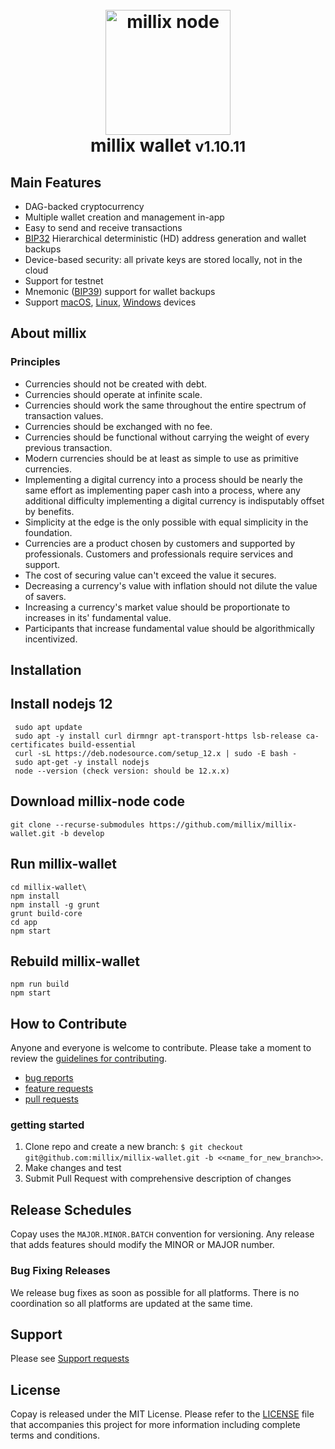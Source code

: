 <h1 align="center">
  <br>
  <a href="#"><img src="https://github.com/millix/millix-wallet/blob/master/app/icon.png?raw=true" alt="millix node" width="200"></a>
  <br>
  millix wallet <small>v1.10.11</small>
  <br>
</h1>

## Main Features

- DAG-backed cryptocurrency
- Multiple wallet creation and management in-app
- Easy to send and receive transactions
- [BIP32](https://github.com/bitcoin/bips/blob/master/bip-0032.mediawiki) Hierarchical deterministic (HD) address generation and wallet backups
- Device-based security: all private keys are stored locally, not in the cloud
- Support for testnet
- Mnemonic ([BIP39](https://github.com/bitcoin/bips/blob/master/bip-0039.mediawiki)) support for wallet backups
- Support [macOS](?#), [Linux](?#), [Windows](?#) devices

## About millix

### Principles

- Currencies should not be created with debt.
- Currencies should operate at infinite scale.
- Currencies should work the same throughout the entire spectrum of transaction values.
- Currencies should be exchanged with no fee. 
- Currencies should be functional without carrying the weight of every previous transaction.
- Modern currencies should be at least as simple to use as primitive currencies.
- Implementing a digital currency into a process should be nearly the same effort as implementing paper cash into a process, where any additional difficulty implementing a digital currency is indisputably offset by benefits. 
- Simplicity at the edge is the only possible with equal simplicity in the foundation.
- Currencies are a product chosen by customers and supported by professionals. Customers and professionals require services and support.
- The cost of securing value can't exceed the value it secures.
- Decreasing a currency's value with inflation should not dilute the value of savers.
- Increasing a currency's market value should be proportionate to increases in its' fundamental value.
- Participants that increase fundamental value should be algorithmically incentivized. 


## Installation


## Install nodejs 12
```
 sudo apt update
 sudo apt -y install curl dirmngr apt-transport-https lsb-release ca-certificates build-essential
 curl -sL https://deb.nodesource.com/setup_12.x | sudo -E bash -
 sudo apt-get -y install nodejs
 node --version (check version: should be 12.x.x)
 ```
 
## Download millix-node code
```
git clone --recurse-submodules https://github.com/millix/millix-wallet.git -b develop
````

## Run millix-wallet
```
cd millix-wallet\
npm install
npm install -g grunt
grunt build-core
cd app
npm start
```

## Rebuild millix-wallet
```
npm run build
npm start
```

## How to Contribute

Anyone and everyone is welcome to contribute. Please take a moment to review the [guidelines for contributing](CONTRIBUTING.md).

- [bug reports](CONTRIBUTING.md#bugs)
- [feature requests](CONTRIBUTING.md#features)
- [pull requests](CONTRIBUTING.md#pull-requests)

### getting started 

1. Clone repo and create a new branch: `$ git checkout git@github.com:millix/millix-wallet.git -b <<name_for_new_branch>>`.
2. Make changes and test
3. Submit Pull Request with comprehensive description of changes


## Release Schedules

Copay uses the `MAJOR.MINOR.BATCH` convention for versioning. Any release that adds features should modify the MINOR or MAJOR number.

### Bug Fixing Releases

We release bug fixes as soon as possible for all platforms. There is no coordination so all platforms are updated at the same time.

## Support

Please see [Support requests](CONTRIBUTING.md#support)

## License

Copay is released under the MIT License. Please refer to the [LICENSE](LICENSE) file that accompanies this project for more information including complete terms and conditions.


